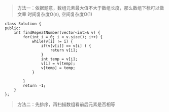  > 方法一：依据题意，数组元素最大值不大于数组长度，那么数组下标可以做文章
 > 时间复杂度O(n), 空间复杂度O(1)
```
class Solution {
public:
    int findRepeatNumber(vector<int>& v) {
        for(int i = 0; i < v.size(); i++) {
            while(v[i] != i) {
                if(v[v[i]] == v[i] ) {
                    return v[i];
                }
                int temp = v[i];
                v[i] = v[temp];
                v[temp] = temp;
            }
           
        }
        return -1;
    }
};
```

> 方法二：先排序，再扫描数组看前后元素是否相等
